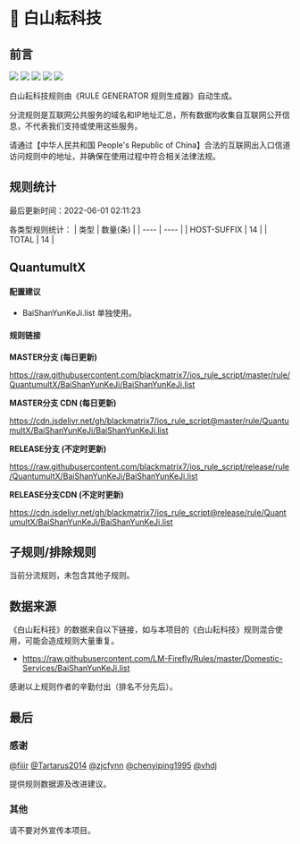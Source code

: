 # 🧸 白山耘科技

## 前言

![](https://shields.io/badge/-移除重复规则-ff69b4) ![](https://shields.io/badge/-DOMAIN与DOMAIN--SUFFIX合并-green) ![](https://shields.io/badge/-DOMAIN--SUFFIX间合并-critical) ![](https://shields.io/badge/-DOMAIN--SUFFIX与DOMAIN--KEYWORD合并-blue) ![](https://shields.io/badge/-IP--CIDR(6)合并-blueviolet) 

白山耘科技规则由《RULE GENERATOR 规则生成器》自动生成。

分流规则是互联网公共服务的域名和IP地址汇总，所有数据均收集自互联网公开信息，不代表我们支持或使用这些服务。

请通过【中华人民共和国 People's Republic of China】合法的互联网出入口信道访问规则中的地址，并确保在使用过程中符合相关法律法规。

## 规则统计

最后更新时间：2022-06-01 02:11:23

各类型规则统计：
| 类型 | 数量(条)  | 
| ---- | ----  |
| HOST-SUFFIX | 14  | 
| TOTAL | 14  | 


## QuantumultX 

#### 配置建议
- BaiShanYunKeJi.list 单独使用。

#### 规则链接
**MASTER分支 (每日更新)**

https://raw.githubusercontent.com/blackmatrix7/ios_rule_script/master/rule/QuantumultX/BaiShanYunKeJi/BaiShanYunKeJi.list

**MASTER分支 CDN (每日更新)**

https://cdn.jsdelivr.net/gh/blackmatrix7/ios_rule_script@master/rule/QuantumultX/BaiShanYunKeJi/BaiShanYunKeJi.list

**RELEASE分支 (不定时更新)**

https://raw.githubusercontent.com/blackmatrix7/ios_rule_script/release/rule/QuantumultX/BaiShanYunKeJi/BaiShanYunKeJi.list

**RELEASE分支CDN (不定时更新)**

https://cdn.jsdelivr.net/gh/blackmatrix7/ios_rule_script@release/rule/QuantumultX/BaiShanYunKeJi/BaiShanYunKeJi.list

## 子规则/排除规则


当前分流规则，未包含其他子规则。

## 数据来源

《白山耘科技》的数据来自以下链接，如与本项目的《白山耘科技》规则混合使用，可能会造成规则大量重复。

- https://raw.githubusercontent.com/LM-Firefly/Rules/master/Domestic-Services/BaiShanYunKeJi.list


感谢以上规则作者的辛勤付出（排名不分先后）。

## 最后

### 感谢

[@fiiir](https://github.com/fiiir) [@Tartarus2014](https://github.com/Tartarus2014) [@zjcfynn](https://github.com/zjcfynn) [@chenyiping1995](https://github.com/chenyiping1995) [@vhdj](https://github.com/vhdj)

提供规则数据源及改进建议。

### 其他

请不要对外宣传本项目。